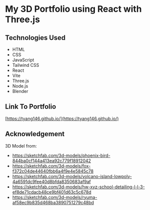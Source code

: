 # My 3D Portfolio using React with Three.js

## Technologies Used
- HTML
- CSS
- JavaScript
- Tailwind CSS
- React
- Vite
- Three.js
- Node.js
- Blender

## Link To Portfolio

[https://tyang146.github.io/](https://tyang146.github.io/)

## Acknowledgement 

3D Model from: 
- https://sketchfab.com/3d-models/phoenix-bird-844ba0cf144a413ea92c779f18912042
- https://sketchfab.com/3d-models/fox-f372c04de44640fbb6a4f9e4e5845c78
- https://sketchfab.com/3d-models/volcano-island-lowpoly-4a6591dc9fee40d8bfda8350683af9af
- https://sketchfab.com/3d-models/hw-xyz-school-detailing-l-l-3-ef8de71cdacb48ce9bf401d63c5c678d
- https://sketchfab.com/3d-models/ryuma-af58ec9b835d468ba3890751279c48bd

